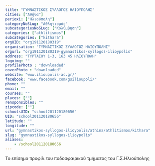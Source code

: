 ```yaml
---
title: "ΓΥΜΝΑΣΤΙΚΟΣ ΣΥΛΛΟΓΟΣ ΗΛΙΟΥΠΟΛΗΣ"
cities: ["Αθήνα"]
perioxi: ["Ηλιούπολη"]
categoryNoSLug: "Αθλητισμός"
subcategoriesNoSLug: ["Κολύμβηση"]
categories: ["athlitismos"]
subcategories: ["kithara"]
orgUID: "org191120180319"
organisation: "ΓΥΜΝΑΣΤΙΚΟΣ ΣΥΛΛΟΓΟΣ ΗΛΙΟΥΠΟΛΗΣ"
orgurl: "org191120180319-gymnastikos-syllogos-ilioypolis"
address: "ΤΥΡΤΑΙΟΥ 1-3, 163 45 ΗΛΙΟΥΠΟΛΗ"
logoimg: ""
profilePhoto : "downloaded"
coverPhoto : "downloaded"
website: "www.ilioupolis-ac.gr/"
facebook: "www.facebook.com/gsilioupoli/"
phone: ""
email: ""
courses: ""
places: [""]
rensponsibles: ""
zipcode: [""]
schoolsUID: "school201120180656"
UID: "school201120180656"
latitude: ""
longitude: ""
url: "gymnastikos-syllogos-ilioypolis/athina/athlitismos/kithara"
slug: "gymnastikos-syllogos-ilioypolis"
aliases:
    - /school201120180656
---
```



Το επίσημο προφίλ του ποδοσφαιρικού τμήματος του Γ.Σ.Ηλιούπολης

